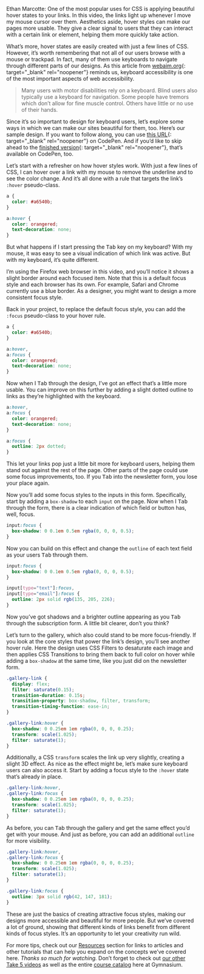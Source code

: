 Ethan Marcotte: One of the most popular uses for CSS is applying beautiful hover states to your links. In this video, the links light up whenever I move my mouse cursor over them. Aesthetics aside, hover styles can make our pages more usable. They give a clear signal to users that they can interact with a certain link or element, helping them more quickly take action.

What’s more, hover states are easily created with just a few lines of CSS. However, it’s worth remembering that not all of our users browse with a mouse or trackpad. In fact, many of them use keyboards to navigate through different parts of our designs. As this article from [webaim.org][1]{: target="_blank" rel="noopener"} reminds us, keyboard accessibility is one of the most important aspects of web accessibility.

>Many users with motor disabilities rely on a keyboard. Blind users also typically use a keyboard for navigation. Some people have tremors which don’t allow for fine muscle control. Others have little or no use of their hands.

Since it’s so important to design for keyboard users, let’s explore some ways in which we can make our sites beautiful for them, too. Here’s our sample design. If you want to follow along, you can use [this URL][2]{: target="_blank" rel="noopener"} on CodePen. And if you’d like to skip ahead to the [finished version][3]{: target="_blank" rel="noopener"}, that’s available on CodePen, too.

Let’s start with a refresher on how hover styles work. With just a few lines of CSS, I can hover over a link with my mouse to remove the underline and to see the color change. And it’s all done with a rule that targets the link’s `:hover` pseudo-class.


```css
a {
  color: #a6540b;
}

a:hover {
  color: orangered;
  text-decoration: none;
}
```

But what happens if I start pressing the <kbd>Tab</kbd> key on my keyboard? With my mouse, it was easy to see a visual indication of which link was active. But with my keyboard, it’s quite different.

I’m using the Firefox web browser in this video, and you’ll notice it shows a slight border around each focused item. Note that this is a default focus style and each browser has its own. For example, Safari and Chrome currently use a blue border. As a designer, you might want to design a more consistent focus style.

Back in your project, to replace the default focus style, you can add the `:focus` pseudo-class to your hover rule.

```css
a {
  color: #a6540b;
}

a:hover,
a:focus {
  color: orangered;
  text-decoration: none;
}
```

Now when I <kbd>Tab</kbd> through the design, I’ve got an effect that’s a little more usable. You can improve on this further by adding a slight dotted outline to links as they’re highlighted with the keyboard.


```css
a:hover,
a:focus {
  color: orangered;
  text-decoration: none;
}

a:focus {
  outline: 2px dotted;
}
```

This let your links pop just a little bit more for keyboard users, helping them stand out against the rest of the page. Other parts of the page could use some focus improvements, too. If you <kbd>Tab</kbd> into the newsletter form, you lose your place again.

Now you’ll add some focus styles to the inputs in this form. Specifically, start by adding a `box-shadow` to each `input` on the page. Now when I <kbd>Tab</kbd> through the form, there is a clear indication of which field or button has, well, focus.

```css
input:focus {
  box-shadow: 0 0.1em 0.5em rgba(0, 0, 0, 0.5);
}
```

Now you can build on this effect and change the `outline` of each text field as your users <kbd>Tab</kbd> through them.

```css
input:focus {
  box-shadow: 0 0.1em 0.5em rgba(0, 0, 0, 0.5);
}

input[type="text"]:focus,
input[type="email"]:focus {
  outline: 2px solid rgb(135, 205, 226);
}
```

Now you’ve got shadows and a brighter outline appearing as you <kbd>Tab</kbd> through the subscription form. A little bit clearer, don’t you think?

Let’s turn to the gallery, which also could stand to be more focus-friendly. If you look at the core styles that power the link’s design, you’ll see another hover rule. Here the design uses CSS Filters to desaturate each image and then applies CSS Transitions to bring them back to full color on hover while adding a `box-shadow` at the same time, like you just did on the newsletter form.

```css
.gallery-link {
  display: flex;
  filter: saturate(0.15);
  transition-duration: 0.15s;
  transition-property: box-shadow, filter, transform;
  transition-timing-function: ease-in;
}

.gallery-link:hover {
  box-shadow: 0 0.25em 1em rgba(0, 0, 0, 0.25);
  transform: scale(1.025);
  filter: saturate(1);
}
```

Additionally, a CSS `transform` scales the link up very slightly, creating a slight 3D effect. As nice as the effect might be, let’s make sure keyboard users can also access it. Start by adding a focus style to the `:hover` state that’s already in place.

```css
.gallery-link:hover,
.gallery-link:focus {
  box-shadow: 0 0.25em 1em rgba(0, 0, 0, 0.25);
  transform: scale(1.025);
  filter: saturate(1);
}
```

As before, you can <kbd>Tab</kbd> through the gallery and get the same effect you’d get with your mouse. And just as before, you can add an additional `outline` for more visibility.

```css
.gallery-link:hover,
.gallery-link:focus {
  box-shadow: 0 0.25em 1em rgba(0, 0, 0, 0.25);
  transform: scale(1.025);
  filter: saturate(1);
}

.gallery-link:focus {
  outline: 3px solid rgb(42, 147, 181);
}
```

These are just the basics of creating attractive focus styles, making our designs more accessible and beautiful for more people. But we’ve covered a lot of ground, showing that different kinds of links benefit from different kinds of focus styles. It’s an opportunity to let your creativity run wild.

For more tips, check out our [Resources][0] section for links to articles and other tutorials that can help you expand on the concepts we’ve covered here. *Thanks so much for watching.* Don’t forget to check out [our other Take 5 videos][4] as well as the entire [course catalog][5] here at Gymnasium.

[0]: #tutorial-resources
[1]: https://webaim.org/techniques/keyboard/
[2]: https://cdpn.io/ExVXrEQ
[3]: https://cdpn.io/PoPjVyo
[4]: /courses/take5/
[5]: /courses/
